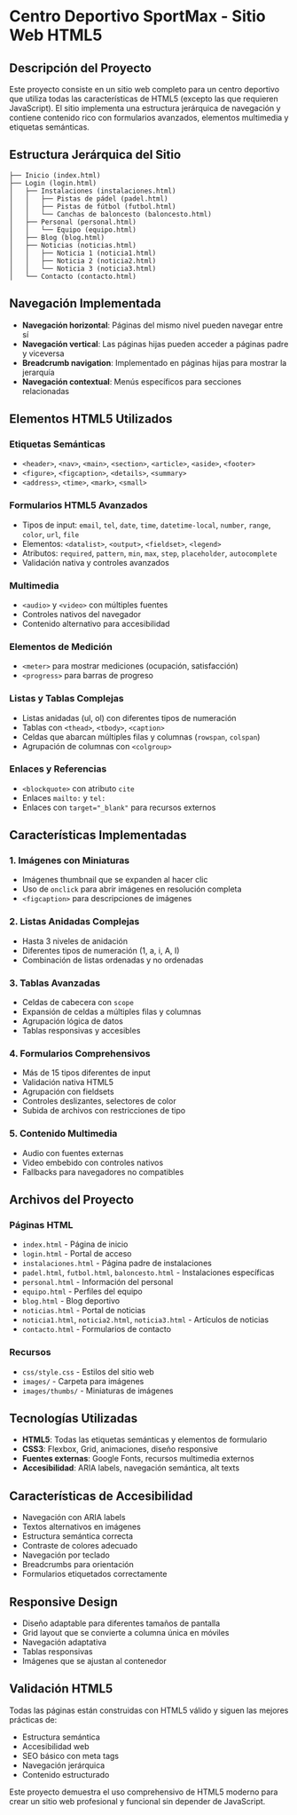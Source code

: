 # Centro Deportivo SportMax - Sitio Web HTML5

## Descripción del Proyecto

Este proyecto consiste en un sitio web completo para un centro deportivo que utiliza todas las características de HTML5 (excepto las que requieren JavaScript). El sitio implementa una estructura jerárquica de navegación y contiene contenido rico con formularios avanzados, elementos multimedia y etiquetas semánticas.

## Estructura Jerárquica del Sitio

```
├── Inicio (index.html)
├── Login (login.html)
│   ├── Instalaciones (instalaciones.html)
│   │   ├── Pistas de pádel (padel.html)
│   │   ├── Pistas de fútbol (futbol.html)
│   │   └── Canchas de baloncesto (baloncesto.html)
│   ├── Personal (personal.html)
│   │   └── Equipo (equipo.html)
│   ├── Blog (blog.html)
│   ├── Noticias (noticias.html)
│   │   ├── Noticia 1 (noticia1.html)
│   │   ├── Noticia 2 (noticia2.html)
│   │   └── Noticia 3 (noticia3.html)
│   └── Contacto (contacto.html)
```

## Navegación Implementada

- **Navegación horizontal**: Páginas del mismo nivel pueden navegar entre sí
- **Navegación vertical**: Las páginas hijas pueden acceder a páginas padre y viceversa
- **Breadcrumb navigation**: Implementado en páginas hijas para mostrar la jerarquía
- **Navegación contextual**: Menús específicos para secciones relacionadas

## Elementos HTML5 Utilizados

### Etiquetas Semánticas
- `<header>`, `<nav>`, `<main>`, `<section>`, `<article>`, `<aside>`, `<footer>`
- `<figure>`, `<figcaption>`, `<details>`, `<summary>`
- `<address>`, `<time>`, `<mark>`, `<small>`

### Formularios HTML5 Avanzados
- Tipos de input: `email`, `tel`, `date`, `time`, `datetime-local`, `number`, `range`, `color`, `url`, `file`
- Elementos: `<datalist>`, `<output>`, `<fieldset>`, `<legend>`
- Atributos: `required`, `pattern`, `min`, `max`, `step`, `placeholder`, `autocomplete`
- Validación nativa y controles avanzados

### Multimedia
- `<audio>` y `<video>` con múltiples fuentes
- Controles nativos del navegador
- Contenido alternativo para accesibilidad

### Elementos de Medición
- `<meter>` para mostrar mediciones (ocupación, satisfacción)
- `<progress>` para barras de progreso

### Listas y Tablas Complejas
- Listas anidadas (ul, ol) con diferentes tipos de numeración
- Tablas con `<thead>`, `<tbody>`, `<caption>`
- Celdas que abarcan múltiples filas y columnas (`rowspan`, `colspan`)
- Agrupación de columnas con `<colgroup>`

### Enlaces y Referencias
- `<blockquote>` con atributo `cite`
- Enlaces `mailto:` y `tel:`
- Enlaces con `target="_blank"` para recursos externos

## Características Implementadas

### 1. Imágenes con Miniaturas
- Imágenes thumbnail que se expanden al hacer clic
- Uso de `onclick` para abrir imágenes en resolución completa
- `<figcaption>` para descripciones de imágenes

### 2. Listas Anidadas Complejas
- Hasta 3 niveles de anidación
- Diferentes tipos de numeración (1, a, i, A, I)
- Combinación de listas ordenadas y no ordenadas

### 3. Tablas Avanzadas
- Celdas de cabecera con `scope`
- Expansión de celdas a múltiples filas y columnas
- Agrupación lógica de datos
- Tablas responsivas y accesibles

### 4. Formularios Comprehensivos
- Más de 15 tipos diferentes de input
- Validación nativa HTML5
- Agrupación con fieldsets
- Controles deslizantes, selectores de color
- Subida de archivos con restricciones de tipo

### 5. Contenido Multimedia
- Audio con fuentes externas
- Video embebido con controles nativos
- Fallbacks para navegadores no compatibles

## Archivos del Proyecto

### Páginas HTML
- `index.html` - Página de inicio
- `login.html` - Portal de acceso
- `instalaciones.html` - Página padre de instalaciones
- `padel.html`, `futbol.html`, `baloncesto.html` - Instalaciones específicas
- `personal.html` - Información del personal
- `equipo.html` - Perfiles del equipo
- `blog.html` - Blog deportivo
- `noticias.html` - Portal de noticias
- `noticia1.html`, `noticia2.html`, `noticia3.html` - Artículos de noticias
- `contacto.html` - Formularios de contacto

### Recursos
- `css/style.css` - Estilos del sitio web
- `images/` - Carpeta para imágenes
- `images/thumbs/` - Miniaturas de imágenes

## Tecnologías Utilizadas

- **HTML5**: Todas las etiquetas semánticas y elementos de formulario
- **CSS3**: Flexbox, Grid, animaciones, diseño responsive
- **Fuentes externas**: Google Fonts, recursos multimedia externos
- **Accesibilidad**: ARIA labels, navegación semántica, alt texts

## Características de Accesibilidad

- Navegación con ARIA labels
- Textos alternativos en imágenes
- Estructura semántica correcta
- Contraste de colores adecuado
- Navegación por teclado
- Breadcrumbs para orientación
- Formularios etiquetados correctamente

## Responsive Design

- Diseño adaptable para diferentes tamaños de pantalla
- Grid layout que se convierte a columna única en móviles
- Navegación adaptativa
- Tablas responsivas
- Imágenes que se ajustan al contenedor

## Validación HTML5

Todas las páginas están construidas con HTML5 válido y siguen las mejores prácticas de:
- Estructura semántica
- Accesibilidad web
- SEO básico con meta tags
- Navegación jerárquica
- Contenido estructurado

Este proyecto demuestra el uso comprehensivo de HTML5 moderno para crear un sitio web profesional y funcional sin depender de JavaScript.